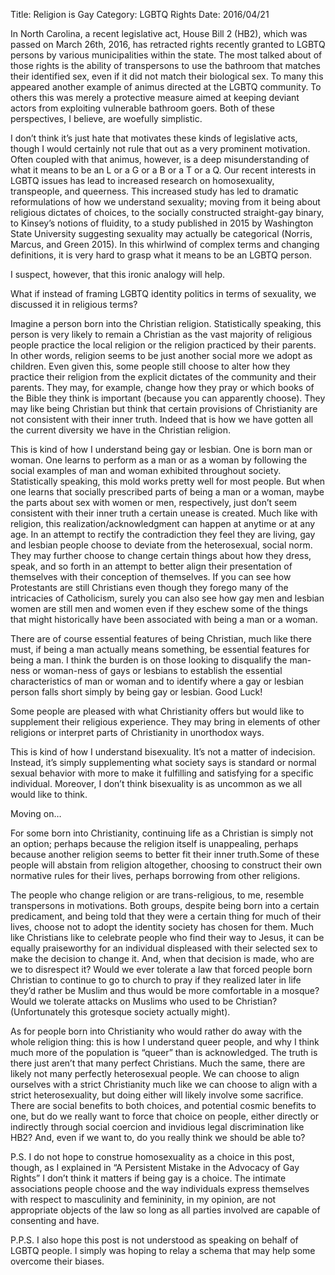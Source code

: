 Title: Religion is Gay
Category: LGBTQ Rights
Date: 2016/04/21

In North Carolina, a recent legislative act, House Bill 2 (HB2), which was passed on March 26th, 2016, has retracted rights recently granted to LGBTQ persons by various municipalities within the state. The most talked about of those rights is the ability of transpersons to use the bathroom that matches their identified sex, even if it did not match their biological sex. To many this appeared another example of animus directed at the LGBTQ community. To others this was merely a protective measure aimed at keeping deviant actors from exploiting vulnerable bathroom goers. Both of these perspectives, I believe, are woefully simplistic.

I don’t think it’s just hate that motivates these kinds of legislative acts, though I would certainly not rule that out as a very prominent motivation. Often coupled with that animus, however, is a deep misunderstanding of what it means to be an L or a G or a B or a T or a Q. Our recent interests in LGBTQ issues has lead to increased research on homosexuality, transpeople, and queerness. This increased study has led to dramatic reformulations of how we understand sexuality; moving from it being about religious dictates of choices, to the socially constructed straight-gay binary, to Kinsey’s notions of fluidity, to a study published in 2015 by Washington State University suggesting sexuality may actually be categorical (Norris, Marcus, and Green 2015). In this whirlwind of complex terms and changing definitions, it is very hard to grasp what it means to be an LGBTQ person. 

I suspect, however, that this ironic analogy will help.

What if instead of framing LGBTQ identity politics in terms of sexuality, we discussed it in religious terms?

Imagine a person born into the Christian religion. Statistically speaking, this person is very likely to remain a Christian as the vast majority of religious people practice the local religion or the religion practiced by their parents. In other words, religion seems to be just another social more we adopt as children. Even given this, some people still choose to alter how they practice their religion from the explicit dictates of the community and their parents. They may, for example, change how they pray or which books of the Bible they think is important (because you can apparently choose). They may like being Christian but think that certain provisions of Christianity are not consistent with their inner truth. Indeed that is how we have gotten all the current diversity we have in the Christian religion. 

This is kind of how I understand being gay or lesbian. One is born man or woman. One learns to perform as a man or as a woman by following the social examples of man and woman exhibited throughout society. Statistically speaking, this mold works pretty well for most people. But when one learns that socially prescribed parts of being a man or a woman, maybe the parts about sex with women or men, respectively, just don’t seem consistent with their inner truth a certain unease is created. Much like with religion, this realization/acknowledgment can happen at anytime or at any age. In an attempt to rectify the contradiction they feel they are living, gay and lesbian people choose to deviate from the heterosexual, social norm. They may further choose to change certain things about how they dress, speak, and so forth in an attempt to better align their presentation of themselves with their conception of themselves. If you can see how Protestants are still Christians even though they forego many of the intricacies of Catholicism, surely you can also see how gay men and lesbian women are still men and women even if they eschew some of the things that might historically have been associated with being a man or a woman.

There are of course essential features of being Christian, much like there must, if being a man actually means something, be essential features for being a man. I think the burden is on those looking to disqualify the man-ness or woman-ness of gays or lesbians to establish the essential characteristics of man or woman and to identify where a gay or lesbian person falls short simply by being gay or lesbian. Good Luck! 

Some people are pleased with what Christianity offers but would like to supplement their religious experience. They may bring in elements of other religions or interpret parts of Christianity in unorthodox ways.

This is kind of how I understand bisexuality. It’s not a matter of indecision. Instead, it’s simply supplementing what society says is standard or normal sexual behavior with more to make it fulfilling and satisfying for a specific individual. Moreover, I don’t think bisexuality is as uncommon as we all would like to think.

Moving on…

For some born into Christianity, continuing life as a Christian is simply not an option; perhaps because the religion itself is unappealing, perhaps because another religion seems to better fit their inner truth.Some of these people will abstain from religion altogether, choosing to construct their own normative rules for their lives, perhaps borrowing from other religions.

The people who change religion or are trans-religious, to me, resemble transpersons in motivations. Both groups, despite being born into a certain predicament, and being told that they were a certain thing for much of their lives, choose not to adopt the identity society has chosen for them. Much like Christians like to celebrate people who find their way to Jesus, it can be equally praiseworthy for an individual displeased with their selected sex to make the decision to change it. And, when that decision is made, who are we to disrespect it? Would we ever tolerate a law that forced people born Christian to continue to go to church to pray if they realized later in life they’d rather be Muslim and thus would be more comfortable in a mosque? Would we tolerate attacks on Muslims who used to be Christian? (Unfortunately this grotesque society actually might).

As for people born into Christianity who would rather do away with the whole religion thing: this is how I understand queer people, and why I think much more of the population is “queer” than is acknowledged. The truth is there just aren’t that many perfect Christians. Much the same, there are likely not many perfectly heterosexual people. We can choose to align ourselves with a strict Christianity much like we can choose to align with a strict heterosexuality, but doing either will likely involve some sacrifice. There are social benefits to both choices, and potential cosmic benefits to one, but do we really want to force that choice on people, either directly or indirectly through social coercion and invidious legal discrimination like HB2? And, even if we want to, do you really think we should be able to?

P.S. I do not hope to construe homosexuality as a choice in this post, though, as I explained in “A Persistent Mistake in the Advocacy of Gay Rights” I don’t think it matters if being gay is a choice. The intimate associations people choose and the way individuals express themselves with respect to masculinity and femininity, in my opinion, are not appropriate objects of the law so long as all parties involved are capable of consenting and have.

P.P.S. I also hope this post is not understood as speaking on behalf of LGBTQ people. I simply was hoping to relay a schema that may help some overcome their biases.
